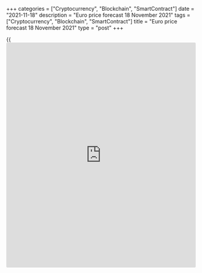 +++
categories = ["Cryptocurrency", "Blockchain", "SmartContract"]
date = "2021-11-18"
description = "Euro price forecast 18 November 2021"
tags = ["Cryptocurrency", "Blockchain", "SmartContract"]
title = "Euro price forecast 18 November 2021"
type = "post"
+++

{{<iframe id="large-banner" src="https://www.bounty.group/#slide=10.0" width="100%" height="600" scrolling="no" style="border: 0px solid rgb(216, 221, 230); border-radius: 3px;">}}

2021-11-18

2021-11-18

When should you exit EURUSD trades? Forecast as of 18.11.2021Dmitri
Demidenko

The [EURUSD][1] downtrend looks so strong that nobody wants to buy,
considering it dangerous. However, no trend can go on without a
correction. Let us discuss the Forex outlook and make up a trading plan.

## Weekly euro fundamental forecast

That is how markets work; after a wave of sell-offs, one should take the
profit and exit sell trades. And it doesn’t matter what exactly
discourages the EURUSD bears, either the possible appointment of Lael
Brainard as the Fed’s Chair or almost a 100% chance that the Bank of
England will raise the interest rate. The euro growth above $1.133 could
result in an upward correction. The matter is how far the bulls will go.

It is not the economy and inflation that matters for the foreign
exchange market but how central banks view them. At the end of March, US
Treasury yields hit 1.75%, 15 basis points higher than now, although the
inflation outlook seemed less daunting than it is now. In contrast to
the outlook for GDP, which was expected to grow rapidly. However,
[EURUSD][1] traded 450 pips higher as the Fed insisted it was not
thinking about raising the federal funds rate and would not make
adjustments to the quantitative easing program. Today, they are actively
tapering the QE, and most FOMC members believe that they will have to
tighten monetary [policy](https://www.fintechee.com/policy/) in 2022.

The derivatives market is convinced of two federal funds rate hikes in
2022 and weighs the chances of the third one. The indicators signal that
the Fed will raise the rates six times in 2022-2024. Morgan Stanley
estimates that this will happen 9-10 times in the current tightening
cycle. Citi is also confident about a faster monetary restriction
compared to the opinion of [investor](https://www.fintechee.com/tutorial-for-forex-trading/investor-mode/)s.

### Dynamics of market expectations and FOMC rate forecasts



 _Source_ _: Bloomberg_

An active increase in rates by the central bank is the best argument in
favor of buying the currency it issues. In this case, it is the US
dollar. However, the greenback could weaken in the short term due to the
uncertainty about the new Fed Chair. Jerome Powell can be replaced by
Lael Brainard, who is considered an advocate of a looser monetary [policy](https://www.fintechee.com/policy/)
relative to what is currently discounted. However, the change of the Fed
Chair is not a reason to stop selling the [EURUSD][1] on the corrections
up. Whoever takes over as head of the world’s most powerful central
bank, they will depend on the uncertainty around inflation and growth
prospects. The euro downtrend is strong and will continue, so bears
could go ahead.

In the short run, the prospect of Lael Brainard coming to power has
forced some [EURUSD][1] bears to take profits and exit shorts. Moreover,
the rise in the UK inflation to 4.2%, the highest level since 2011,
increased the chance of the BoE’s rate hike in December, strengthening
the pound. The growth in the sterling price supported the euro, as it
has been many times.

### Weekly [EURUSD][1] trading plan

Therefore, the [EURUSD][1] bear trend remains strong. It will be
relevant to sell on the price rise over the next 6-9 months. However,
anything could happen in the short run. The pair could be corrected up
if the price breaks out the resistance at 1.133. If the bulls fail, it
will be relevant to sell the euro in the short term as well.





## Price chart of EURUSD in real time mode

The content of this article reflects the author’s opinion and does not
necessarily reflect the official position of LiteForex. The material
published on this page is provided for informational purposes only and
should not be considered as the provision of investment advice for the
purposes of Directive 2004/39/EC.

Rate this article:

{{value}}

( {{count}} {{title}} )

   1. my.liteforex.com/trading/chart?symbol=EURUSD&returnUrl=true
